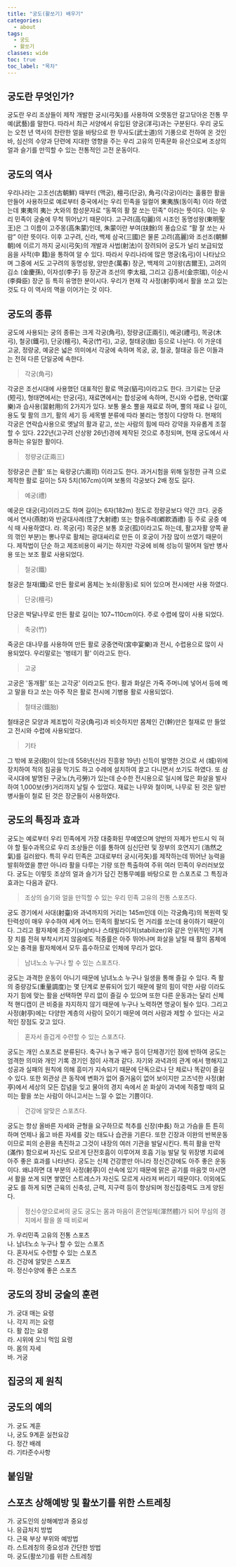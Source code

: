 ```yaml
---
title: "궁도(활쏘기) 배우기"
categories:
  - about
tags:
  - 궁도
  - 활쏘기
classes: wide
toc: true
toc_label: "목차"
---
```


## 궁도란 무엇인가? 

궁도란 우리 조상들이 제작 개발한 궁시(弓矢)를 사용하여 오랫동안 갈고닦아온 전통 무예(武藝)를 말한다. 따라서 최근 서양에서 유입된 양궁(洋弓)과는 구분된다. 우리 궁도는 오천 년 역사의 찬란한 얼을 바탕으로 한 무사도(武士道)의 기풍으로 전하여 온 것인바, 심신의 수양과 단련에 지대한 영향을 주는 우리 고유의 민족문화 유산으로써 조상의 얼과 슬기를 만끽할 수 있는 전통적인 고전 운동이다.

## 궁도의 역사 

우리나라는 고조선(古朝鮮) 때부터 (맥궁), 檀弓(단궁), 角弓(각궁)이라는 훌륭한 활을 만들어 사용하므로 예로부터 중국에서는 우리 민족을 일컬어 東夷族(동이족) 이라 하였는데 東夷의 夷는 大와의 합성문자로 “동쪽의 활 잘 쏘는 민족” 이라는 뜻이다. 이는 우리 민족이 궁술에 무척 뛰어났기 때문이다.
고구려(高句麗)의 시조인 동명성왕(東明聖王)은 그 이름이 고주몽(高朱蒙)인데, 朱蒙이란 부여(扶餘)의 풍습으로 “활 잘 쏘는 사람” 이란 뜻이다.
이후 고구려, 신라, 백제 삼국(三國)은 물론 고려(高麗)와 조선조(朝鮮朝)에 이르기 까지 궁시(弓矢)의 개발과 사법(射法)이 장려되어 궁도가 널리 보급되었음을 사적(中 籍)을 통하여 알 수 있다. 따라서 우리나라에 많은 명궁(名弓)이 나타났으며 그중에 서도 고구려의 동명성왕, 양만춘(萬春) 장군, 백제의 고이왕(古爾王), 고려의 김소 (金慶孫), 이자성(李子) 등 장군과 조선의 李太祖, 그리고 김종서(金宗瑞), 이순시 (李舜臣) 장군 등 특히 유명한 분이시다.
우리가 현재 각 사정(射亭)에서 활을 쏘고 있는 것도 다 이 역사의 맥을 이어가는 것 이다.

## 궁도의 종류

궁도에 사용되는 궁의 종류는 크게 각궁(角弓), 정량궁(正兩引), 예궁(禮弓), 목궁(木弓), 철궁(鐵弓), 단궁(檀弓), 죽궁(竹弓), 고궁, 철태궁(胎) 등으로 나뉜다. 이 가운데 고궁, 정량궁, 예궁은 넓은 의미에서 각궁에 속하며 목궁, 궁, 철궁, 철태궁 등은 이들과는 전혀 다른 단일궁에 속한다.

>각궁(角弓)

각궁은 조선시대에 사용했던 대표적인 활로 맥궁(貊弓)이라고도 한다. 크기로는 단궁(短弓), 형태면에서는 만궁(弓), 재료면에서는 합성궁에 속하며, 전시와 수렵용, 연락(宴樂)과 습사용(習射用)의 2가지가 있다. 보통 물소 뿔을 재료로 하며, 뿔의 재료 나 길이, 용도 및 활의 크기, 활의 세기 등 세목별 분류에 따라 불리는 명칭이 다양하 다. 현재의 각궁은 연락습사용으로 옛날의 활과 같고, 쏘는 사람의 힘에 따라 강약을 자유롭게 조절할 수 있다. 222년(고구려 산상왕 26년)경에 제작된 것으로 추정되며, 현재 궁도에서 사용하는 유일한 활이다.

>정량궁(正兩三)

정량궁은 큰활' 또는 육량궁(六兩司) 이라고도 한다. 과거시험을 위해 일정한 규격 으로 제작한 활로 길이는 5자 5치(167cm)이며 보통의 각궁보다 2배 정도 길다.

>예궁(禮)

예궁은 대궁(弓)이라고도 하며 길이는 6자(182m) 정도로 정량궁보다 약간 크다. 궁중에서 연사(燕財)와 반궁대사례(住了大射禮) 또는 향음주례(鄕飮酒禮) 등 주로 궁중 예식 때 사용하였다.
라. 목궁(弓) 목궁은 보통 호궁(孤)이라고도 하는데, 활고자활 양쪽 끝의 꺾인 부분)는 뽕나무로 활체는 광대싸리로 만든 이 호궁이 가장 많이 쓰였기 때문이다. 제작법이 단순 하고 제조비용이 싸기는 하지만 각궁에 비해 성능이 떨어져 일반 병사용 또는 보조 활로 사용되었다.

>철궁(鐵)

철궁은 철재(鐵)로 만든 활로써 몸체는 놋쇠(황동)로 되어 있으며 전시에만 사용 하였다.

>단궁(檀弓)

단궁은 박달나무로 만든 활로 길이는 107~110cm이다. 주로 수렵에 많이 사용 되었다.

>축궁(竹)

죽궁은 대나무를 사용하여 만든 활로 궁중연락(宮中宴樂)과 전시, 수렵용으로 많이 사용되었다. 우리말로는 '벙테기 활' 이라고도 한다.

>고궁

고궁은 '동개활' 또는 고각궁' 이라고도 한다. 활과 화살은 가죽 주머니에 넣어서 등에 메고 말을 타고 쏘는 아주 작은 활로 전시에 기병용 활로 사용되었다.

>철태궁(鐵胎)

철태궁은 모양과 제조법이 각궁(角弓)과 비슷하지만 몸체인 간(幹)만은 철재로 만 들었고 전시와 수렵에 사용되었다.

>기타

그 밖에 포궁(砲)이 있는데 558년(신라 진흥왕 19년) 신득이 발명한 것으로 서 (城)위에 장치하여 적의 침공을 막기도 하고 수레에 설치하여 끌고 다니면서 쏘기도 하였다. 또 삼국시대에 발명된 구궁노(九弓勞)가 있는데 순수한 전시용으로 일시에 많은 화살을 발사하여 1,000보(步)거리까지 날릴 수 있었다. 재료는 나무와 철이며, 나무로 된 것은 일반 병사들이 철로 된 것은 장군들이 사용하였다.


## 궁도의 특징과 효과 

궁도는 예로부터 우리 민족에게 가장 대중화된 무예였으며 양반의 자제가 반드시 익 혀야 할 필수과목으로 우리 조상들은 이를 통하여 심신단련 및 장부의 호연지기 (浩然之氣)를 길러왔다. 특히 우리 민족은 고대로부터 궁시(弓矢)를 제작하는데 뛰어난 능력을 발휘하였을 뿐만 아니라 활을 다루는 기량 또한 특출하여 주위 여러 민족이 우러러보았다. 궁도는 이렇듯 조상의 얼과 슬기가 담긴 전통무예를 바탕으로 한 스포츠로 그 특징과 효과는 다음과 같다.

>조상의 슬기와 얼을 만끽할 수 있는 우리 민족 고유의 전통 스포츠다.

궁도 경기에서 사대(射臺)와 과녁까지의 거리는 145m인데 이는 각궁角弓)의 복원력 및 탄력성이 매우 우수하여 세계 어느 민족의 활보다도 먼 거리를 쏘는데 용이하기 때문이다.
그리고 활자체에 조준기(sight)나 스태빌라이저(stabilizer)와 같은 인위적인 기계장 치를 전혀 부착시키지 않음에도 적중률은 아주 뛰어나며 화살을 날릴 때 활의 몸체에 오는 충격을 활자체에서 모두 흡수하므로 인체에 무리가 없다.

>남녀노소 누구나 할 수 있는 스포츠다.

궁도는 과격한 운동이 아니기 때문에 남녀노소 누구나 일생을 통해 즐길 수 있다. 즉 활의 중량강도(重量調度)는 몇 단계로 분류되어 있기 때문에 팔의 힘이 약한 사람 이라도 자기 힘에 맞는 활을 선택하면 무리 없이 즐길 수 있으며 또한 다른 운동과는 달리 신체적 핸디캡이 큰 비중을 차지하지 않기 때문에 누구나 노력하면 명궁이 될수 있다. 그리고 사정(射亭)에는 다양한 계층의 사람이 모이기 때문에 여러 사람과 제할 수 있다는 사교적인 장점도 갖고 있다.

>혼자서 즐겁게 수련할 수 있는 스포츠다.

궁도는 개인 스포츠로 분류된다. 축구나 농구 배구 등이 단체경기인 점에 반하여 궁도는 엄격한 의미와 개인 기록 경기인 점이 사격과 같다. 자기와 과녁과의 관계 에서 행해지고 성공과 실패의 원칙에 의해 흥미가 지속되기 때문에 단독으로나 단 체로나 똑같이 즐길 수 있다. 또한 외관상 큰 동작에 변화가 없어 즐거움이 없어 보이지만 고즈넉한 사정(射亭)에서 세상의 모든 잡념을 잊고 물아의 경지 속에서 쏜 화살이 과녁에 적중할 때의 묘미는 활을 쏘는 사람이 아니고서는 느낄 수 없는 기쁨이다.

>건강에 알맞은 스포츠다.

궁도는 항상 올바른 자세와 균형을 요구하므로 척추를 신장(中長) 하고 가슴을 튼 튼히 하며 언제나 옳고 바른 자세를 갖는 태도나 습관을 기른다. 또한 긴장과 이완의 반복운동이므로 피의 순환을 촉진하고 그것이 내장의 여러 기관을 발달시킨다. 특히 활을 만작(滿作) 함으로써 자신도 모르게 단전호흡이 이루어져 호흡 기능 발달 및 위장병 치료에 아주 좋은 효과를 나타낸다.
궁도는 신체 건강뿐만 아니라 정신건강에도 아주 좋은 운동이다. 왜냐하면 대 부분의 사정(射亭)이 산속에 있기 때문에 맑은 공기를 마음껏 마시면서 활을 쏘게 되면 쌓였던 스트레스가 자신도 모르게 사라져 버리기 때문이다. 이외에도 궁도 를 하게 되면 근육의 신축성, 근력, 지구력 등이 향상되며 정신집중력도 크게 양된다.

>정신수양으로써의 궁도 궁도는 몸과 마음이 혼연일체(渾然體)가 되어 무심의 경지에서 활을 쏠 때 비로써



가. 우리민족 고유의 전통 스포츠     
나. 남녀노소 누구나 할 수 있는 스포츠     
다. 혼자서도 수련할 수 있는 스포츠      
라. 건강에 알맞은 스포츠     
마. 정신수양에 좋은 스포츠      

## 궁도의 장비 궁술의 훈련 
가. 궁대 매는 요령      
나. 각지 끼는 요령      
다. 활 잡는 요령      
라. 시위에 오늬 먹임 요령      
마. 몸의 자세     
바. 거궁     

## 집궁의 제 원칙

## 궁도의 예의 
가. 궁도 계훈      
나, 궁도 9계훈 실천요강      
다. 정간 배례      
라. 기타준수사항     

## 붙임말 

## 스포츠 상해예방 및 활쏘기를 위한 스트레칭 
가. 궁도인의 상해예방과 중요성      
나. 응급처치 방법      
다. 근육 부상 부위와 예방법      
라. 스트레칭의 중요성과 간단한 방법      
마. 궁도(활쏘기)를 위한 스트레칭     

